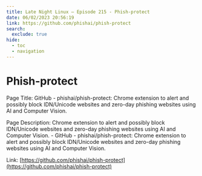 ```yaml
---
title: Late Night Linux – Episode 215 - Phish-protect
date: 06/02/2023 20:56:19
link: https://github.com/phishai/phish-protect
search:
  exclude: true
hide:
  - toc
  - navigation
---
```


# Phish-protect

Page Title: GitHub - phishai/phish-protect: Chrome extension to alert and possibly block IDN/Unicode websites and zero-day phishing websites using AI and Computer Vision.

Page Description: Chrome extension to alert and possibly block IDN/Unicode websites and zero-day phishing websites using AI and Computer Vision. - GitHub - phishai/phish-protect: Chrome extension to alert and possibly block IDN/Unicode websites and zero-day phishing websites using AI and Computer Vision. 

Link: [https://github.com/phishai/phish-protect](https://github.com/phishai/phish-protect)